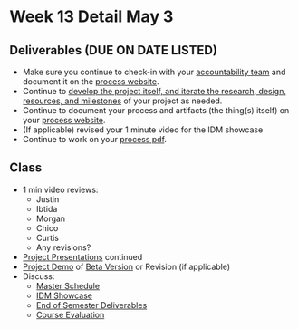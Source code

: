 # Week 13 Detail May 3

## Deliverables \(DUE ON DATE LISTED\)

* Make sure you continue to check-in with your [accountability team](../assignments/accountability_partner.md) and document it on the [process website](../website.md).
* Continue to [develop the project itself, and iterate the research, design, resources, and milestones](../project_plan/) of your project as needed.
* Continue to document your process and artifacts \(the thing\(s\) itself\) on your [process website](../website.md).
* \(If applicable\) revised your 1 minute video for the IDM showcase
* Continue to work on your [process pdf](../end_of_semester_deliverables/pdf_or_book.md).

## Class

* 1 min video reviews:
  * Justin
  * Ibtida
  * Morgan
  * Chico
  * Curtis
  * Any revisions?
* [Project Presentations](../critiques-demos-presentations-and-exhibition/project-presentation.md) continued
* [Project Demo](../critiques-demos-presentations-and-exhibition/project_demo.md) of [Beta Version](../project_plan/project_versions.md) or Revision \(if applicable\)
* Discuss: 
  * [Master Schedule](./)
  * [IDM Showcase ](../critiques-demos-presentations-and-exhibition/idm_showcase.md)
  * [End of Semester Deliverables](../end_of_semester_deliverables/)
  * [Course Evaluation](../assignments/course_evaluation.md)

